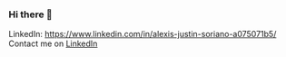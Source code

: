 ### Hi there 👋
LinkedIn: https://www.linkedin.com/in/alexis-justin-soriano-a075071b5/
Contact me on <a href="https://www.linkedin.com/in/alexis-justin-soriano-a075071b5/"> LinkedIn </a>
<!--
**alexissorianooo/alexissorianooo** is a ✨ _special_ ✨ repository because its `README.md` (this file) appears on your GitHub profile.

Here are some ideas to get you started:

- 🔭 I’m currently working on ...
- 🌱 I’m currently learning ...
- 👯 I’m looking to collaborate on ...
- 🤔 I’m looking for help with ...
- 💬 Ask me about ...
- 📫 How to reach me: ...
- 😄 Pronouns: ...
- ⚡ Fun fact: ...
-->
